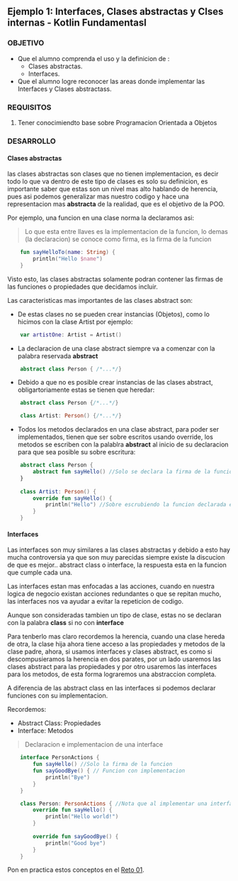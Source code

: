 ## Ejemplo 1: Interfaces, Clases abstractas y Clses internas - Kotlin Fundamentasl

### OBJETIVO

- Que el alumno comprenda el uso y la definicion de :
    - Clases abstractas.
    - Interfaces. 
- Que el alumno logre reconocer las areas donde implementar las Interfaces y Clases abstractass.

### REQUISITOS

1. Tener conocimiendto base sobre Programacion Orientada a Objetos

### DESARROLLO

#### Clases abstractas

las clases abstractas son clases que no tienen implementacion, es decir todo lo que va dentro de este tipo de clases es 
solo su definicion, es importante saber que estas son un nivel mas alto hablando de herencia, pues asi podemos generalizar mas nuestro codigo 
y hace una representacion mas **abstracta** de la realidad, que es el objetivo de la POO.

Por ejemplo, una funcion en una clase norma la declaramos asi:
>Lo que esta entre llaves es la implementacion de la funcion, lo demas (la declaracion) se conoce como firma, es la firma de la funcion
```kotlin
    fun sayHelloTo(name: String) {
        println("Hello $name")
    }
```

Visto esto, las clases abstractas solamente podran contener las firmas de las funciones o propiedades que decidamos incluir.

Las caracteristicas mas importantes de las clases abstract son:

- De estas clases no se pueden crear instancias (Objetos), como lo hicimos
con la clase Artist por ejemplo:
```kotlin
    var artistOne: Artist = Artist()
```
- La declaracion de una clase abstract siempre va a comenzar con la palabra reservada **abstract**
```kotlin
    abstract class Person { /*...*/}
```
- Debido a que no es posible crear instancias de las clases abstract, obligartoriamente estas se tienen que heredar:
```kotlin
    abstract class Person {/*...*/}

    class Artist: Person() {/*...*/}
```
- Todos los metodos declarados en una clase abstract, para poder ser implementados, tienen que ser sobre escritos usando override, los metodos 
se escriben con la palablra **abstract** al inicio de su declaracion para que sea posible su sobre escritura:
```kotlin
    abstract class Person {
        abstract fun sayHello() //Solo se declara la firma de la funcion
    }
    
    class Artist: Person() {
        override fun sayHello() {
            println("Hello") //Sobre escrubiendo la funcion declarada en la clase abstract se puede hacer su implementacion
        }
    }
```
#### Interfaces

Las interfaces son muy similares a las clases abstractas y debido a esto hay mucha controversia ya que son muy parecidas siempre existe 
la discucion de que es mejor.. abstract class o interface, la respuesta esta en la funcion que cumple cada una.

Las interfaces estan mas enfocadas a las acciones, cuando en nuestra logica de negocio existan acciones redundantes o que se repitan mucho,
las interfaces nos va ayudar a evitar la repeticion de codigo.

Aunque son consideradas tambien un tipo de clase, estas no se declaran con la palabra **class** si no con **interface**

Para tenberlo mas claro recordemos la herencia, cuando una clase hereda de otra, la clase hija ahora tiene acceso a las propiedades y metodos de la 
clase padre, ahora, si usamos interfaces y clases abstract, es como si descompusieramos la herencia en dos parates, por un lado 
usaremos las clases abstract para las propiedades y por otro usaremos las interfaces para los metodos, de esta forma lograremos una abstraccion 
completa.

A diferencia de las abstract class en las interfaces si podemos declarar funciones con su implementacion.

Recordemos:

- Abstract Class: Propiedades
- Interface: Metodos

>Declaracion e implementacion de una interface
```kotlin
    interface PersonActions {
        fun sayHello() //Solo la firma de la funcion
        fun sayGoodBye() { // Funcion con implementacion
            println("Bye")
        }   
    }

    class Person: PersonActions { //Nota que al implementar una interface no usamos parentesis
        override fun sayHello() {
            println("Hello world!")
        }
        
        override fun sayGoodBye() {
            println("Good bye")
        }
    }
```

Pon en practica estos conceptos en el [Reto 01](/../../tree/master/Sesion-04/Reto-01).